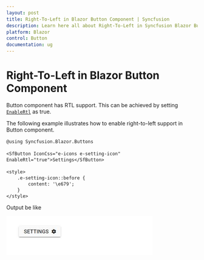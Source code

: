 ```yaml
---
layout: post
title: Right-To-Left in Blazor Button Component | Syncfusion
description: Learn here all about Right-To-Left in Syncfusion Blazor Button component and more.
platform: Blazor
control: Button
documentation: ug
---
```


# Right-To-Left in Blazor Button Component

Button component has RTL support. This can be achieved by setting [`EnableRtl`](https://help.syncfusion.com/cr/blazor/Syncfusion.Blazor.Buttons.SfButton.html#Syncfusion_Blazor_Buttons_SfButton_EnableRtl) as true.

The following example illustrates how to enable right-to-left support in Button component.

```cshtml
@using Syncfusion.Blazor.Buttons

<SfButton IconCss="e-icons e-setting-icon" EnableRtl="true">Settings</SfButton>

<style>
    .e-setting-icon::before {
        content: '\e679';
    }
</style>
```

Output be like

![Button Sample](./../images/button-rtl.png)